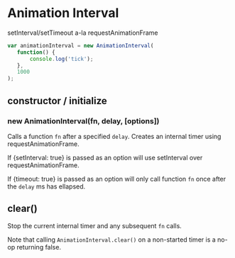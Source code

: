Animation Interval
==================

setInterval/setTimeout a-la requestAnimationFrame

```js
var animationInterval = new AnimationInterval(
   function() {
       console.log('tick');
   },
   1000
);
```

## constructor / initialize
### new AnimationInterval(fn, delay, [options])
Calls a function `fn` after a specified `delay`. Creates an internal timer using requestAnimationFrame.

If {setInterval: true} is passed as an option will use setInterval over requestAnimationFrame.

If {timeout: true} is passed as an option will only call function `fn` once after the `delay` ms has ellapsed.

## clear()
Stop the current internal timer and any subsequent `fn` calls.

Note that calling `AnimationInterval.clear()` on a non-started timer is a no-op returning false.
